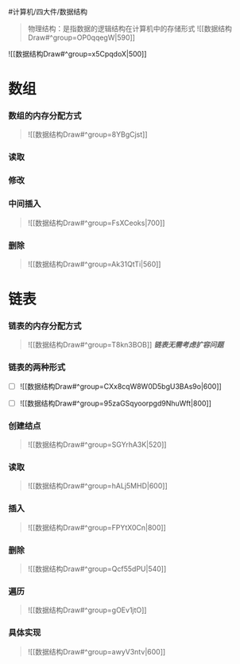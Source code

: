 #计算机/四大件/数据结构
>物理结构：是指数据的逻辑结构在计算机中的存储形式
>![[数据结构Draw#^group=OP0qqegW|590]]

![[数据结构Draw#^group=x5CpqdoX|500]]

# 数组
### 数组的内存分配方式
>![[数据结构Draw#^group=8YBgCjst]]



### 读取

### 修改

### 中间插入
>![[数据结构Draw#^group=FsXCeoks|700]]



### 删除
>![[数据结构Draw#^group=Ak31QtTi|560]]



# 链表
### 链表的内存分配方式
>![[数据结构Draw#^group=T8kn3BOB]]
>***链表无需考虑扩容问题***



### 链表的两种形式
- [ ] ![[数据结构Draw#^group=CXx8cqW8W0D5bgU3BAs9o|600]]


- [ ] ![[数据结构Draw#^group=95zaGSqyoorpgd9NhuWft|800]]



### 创建结点
>![[数据结构Draw#^group=SGYrhA3K|520]]



### 读取
>![[数据结构Draw#^group=hALj5MHD|600]]



### 插入
>![[数据结构Draw#^group=FPYtX0Cn|800]]



### 删除
>![[数据结构Draw#^group=Qcf55dPU|540]]



### 遍历
>![[数据结构Draw#^group=gOEv1jtO]]



### 具体实现
>![[数据结构Draw#^group=awyV3ntv|600]]

